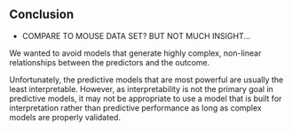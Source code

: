 ## Conclusion

- COMPARE TO MOUSE DATA SET? BUT NOT MUCH INSIGHT...

We wanted to avoid models that generate highly complex, non-linear relationships between the predictors and the outcome. 

Unfortunately, the predictive models that are most powerful are usually the least interpretable. 
However, as interpretability is not the primary goal in predictive models, it may not be appropriate to use a model that is built for interpretation rather than predictive performance as long as complex models are properly validated.